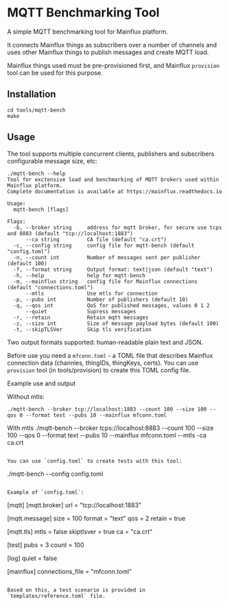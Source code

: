 # MQTT Benchmarking Tool

A simple MQTT benchmarking tool for Mainflux platform.

It connects Mainflux things as subscribers over a number of channels and
uses other Mainflux things to publish messages and create MQTT load.

Mainflux things used must be pre-provisioned first, and Mainflux `provision` tool can be used for this purpose.

## Installation
```
cd tools/mqtt-bench
make
```

## Usage
The tool supports multiple concurrent clients, publishers and subscribers configurable message size, etc:

```
./mqtt-bench --help
Tool for exctensive load and benchmarking of MQTT brokers used within Mainflux platform.
Complete documentation is available at https://mainflux.readthedocs.io

Usage:
  mqtt-bench [flags]

Flags:
  -b, --broker string     address for mqtt broker, for secure use tcps and 8883 (default "tcp://localhost:1883")
      --ca string         CA file (default "ca.crt")
  -c, --config string     config file for mqtt-bench (default "config.toml")
  -n, --count int         Number of messages sent per publisher (default 100)
  -f, --format string     Output format: text|json (default "text")
  -h, --help              help for mqtt-bench
  -m, --mainflux string   config file for Mainflux connections (default "connections.toml")
      --mtls              Use mtls for connection
  -p, --pubs int          Number of publishers (default 10)
  -q, --qos int           QoS for published messages, values 0 1 2
      --quiet             Supress messages
  -r, --retain            Retain mqtt messages
  -z, --size int          Size of message payload bytes (default 100)
  -t, --skipTLSVer        Skip tls verification
```

Two output formats supported: human-readable plain text and JSON.

Before use you need a `mfconn.toml` - a TOML file that describes Mainflux connection data (channles, thingIDs, thingKeys, certs).
You can use `provision` tool (in tools/provision) to create this TOML config file.

Example use and output

Without mtls:
```
./mqtt-bench --broker tcp://localhost:1883 --count 100 --size 100 --qos 0 --format text --pubs 10 --mainflux mfconn.toml
```

With mtls
./mqtt-bench --broker tcps://localhost:8883 --count 100 --size 100 --qos 0 --format text --pubs 10 --mainflux mfconn.toml --mtls -ca ca.crt
```

You can use `config.toml` to create tests with this tool:

```
./mqtt-bench --config config.toml
```

Example of `config.toml`:

```
[mqtt]
  [mqtt.broker]
  url = "tcp://localhost:1883"

  [mqtt.message]
  size = 100
  format = "text"
  qos = 2
  retain = true

  [mqtt.tls]
  mtls = false
  skiptlsver = true
  ca = "ca.crt"

[test]
pubs = 3
count = 100

[log]
quiet = false

[mainflux]
connections_file = "mfconn.toml"
```

Based on this, a test scenario is provided in `templates/reference.toml` file.
